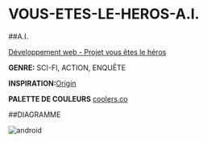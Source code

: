 # VOUS-ETES-LE-HEROS-A.I.

##A.I.

[Développement web - Projet vous êtes le héros](https://smnarnold.com/projets/vous-etes-le-heros)

__GENRE:__ SCI-FI, ACTION, ENQUÊTE

__INSPIRATION:__[Origin](https://www.manga-news.com/index.php/serie/Origin)

__PALETTE DE COULEURS__ [coolers.co](https://coolors.co/ffffff-d7d0d5-000000-ff01fb-02a9ea)

##DIAGRAMME

![android](https://assets/img/diagramme.jpg)
